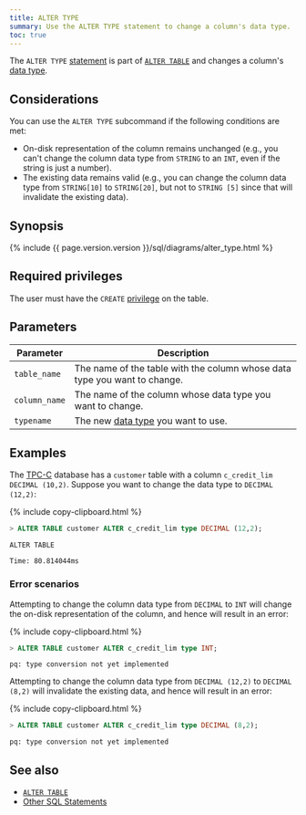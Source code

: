 ```yaml
---
title: ALTER TYPE
summary: Use the ALTER TYPE statement to change a column's data type.
toc: true
---
```


The `ALTER TYPE` [statement](sql-statements.html) is part of [`ALTER TABLE`](alter-table.html) and changes a column's [data type](data-types.html).

## Considerations

You can use the `ALTER TYPE` subcommand if the following conditions are met:

- On-disk representation of the column remains unchanged (e.g., you can't change the column data type from `STRING` to an `INT`, even if the string is just a number).
- The existing data remains valid (e.g., you can change the column data type from `STRING[10]` to `STRING[20]`, but not to `STRING [5]` since that will invalidate the existing data).

## Synopsis

<div>
{% include {{ page.version.version }}/sql/diagrams/alter_type.html %}
</div>

## Required privileges

The user must have the `CREATE` [privilege](privileges.html) on the table.

## Parameters

| Parameter | Description
|-----------|-------------
| `table_name` | The name of the table with the column whose data type you want to change.
| `column_name` | The name of the column whose data type you want to change.
| `typename` | The new [data type](data-types.html) you want to use.

## Examples

The [TPC-C](performance-benchmarking-with-tpc-c.html) database has a `customer` table with a column `c_credit_lim DECIMAL (10,2)`. Suppose you want to change the data type to `DECIMAL (12,2)`:

{% include copy-clipboard.html %}
~~~ sql
> ALTER TABLE customer ALTER c_credit_lim type DECIMAL (12,2);
~~~

~~~
ALTER TABLE

Time: 80.814044ms
~~~

### Error scenarios

Attempting to change the column data type from `DECIMAL` to `INT` will change the on-disk representation of the column, and hence will result in an error:

{% include copy-clipboard.html %}
~~~ sql
> ALTER TABLE customer ALTER c_credit_lim type INT;
~~~

~~~
pq: type conversion not yet implemented
~~~

Attempting to change the column data type from `DECIMAL (12,2)` to `DECIMAL (8,2)` will invalidate the existing data, and hence will result in an error:

{% include copy-clipboard.html %}
~~~ sql
> ALTER TABLE customer ALTER c_credit_lim type DECIMAL (8,2);
~~~

~~~
pq: type conversion not yet implemented
~~~

## See also

- [`ALTER TABLE`](alter-table.html)
- [Other SQL Statements](sql-statements.html)
